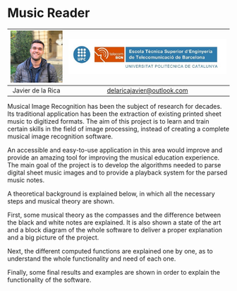 # Music Reader


| <img src="/img/img.jpeg" width="180"> | ![Logo](/Images/upc_etsetb.jpg) |
| :---: | :---: |
| Javier de la Rica | delaricajavier@outlook.com |





Musical Image Recognition has been the subject of research for decades. Its traditional application has been the extraction of existing printed sheet music to digitized formats. The aim of this project is to learn and train certain skills in the field of image processing, instead of creating a complete musical image recognition software.

An accessible and easy-to-use application in this area would improve and provide an amazing tool for improving the musical education experience. The main goal of the project is to develop the algorithms needed to parse digital sheet music images and to provide a playback system for the parsed music notes.

A theoretical background is explained below, in which all the necessary steps and musical theory are shown.

First, some musical theory as the compasses and the difference between the black and white notes are explained. It is also shown a state of the art and a block diagram of the whole software to deliver a proper explanation and a big picture of the project.

Next, the different computed functions are explained one by one, as to understand the whole functionality and need of each one.

Finally, some final results and examples are shown in order to explain the functionality of the software.
